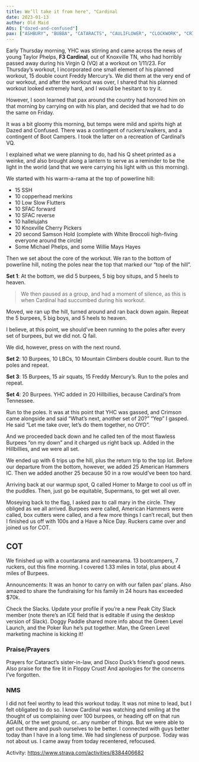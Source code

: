 ```yaml
---
title: We’ll take it from here", "Cardinal
date: 2023-01-13
author: Old Maid
AOs: ["dazed-and-confused"]
pax: ["ASHBURY", "BUBBA", "CATARACTS", "CAULIFLOWER", "CLOCKWORK", "CRIMSON", "DEUCE", "DISCO DUCK", "DOGGY PADDLE", "FLOPPY CRUST", "MEAT LOAF", "OLD MAID", "RED RYDER", "SEGA", "SLIM SHADY", "SMOKEY", "SOUR MASH", "THE COMMISH", "TRIPLE LINDY", "WAHOO"]
---
```


Early Thursday morning, YHC was stirring and came across the news of young Taylor Phelps, **F3 Cardinal**, out of Knoxville TN, who had horribly passed away during his Virgin Q (VQ) at a workout on 1/11/23. For Thursday’s workout, I incorporated one small element of his planned workout, 15 double count Freddy Mercury’s. We did them at the very end of our workout, and after the workout was over, I shared that his planned workout looked extremely hard, and I would be hesitant to try it.

However, I soon learned that pax around the country had honored him on that morning by carrying on with his plan, and decided that we had to do the same on Friday.

It was a bit gloomy this morning, but temps were mild and spirits high at Dazed and Confused. There was a contingent of ruckers/walkers, and a contingent of Boot Campers. I took the latter on a recreation of Cardinal’s VQ.

I explained what we were planning to do, had his Q sheet printed as a weinke, and also brought along a lantern to serve as a reminder to be the light in the world (and that we were carrying his light with us this morning).

We started with his warm-a-rama at the top of powerline hill:

* 15 SSH
* 10 copperhead merkins
* 10 Low Slow Flutters
* 10 SFAC forward
* 10 SFAC reverse
* 10 hallelujahs
* 10 Knoxville Cherry Pickers
* 20 second Samson Hold (complete with White Broccoli high-fiving everyone around the circle)
* Some Michael Phelps, and some Willie Mays Hayes

Then we set about the core of the workout. We ran to the bottom of powerline hill, noting the poles near the top that marked our “top of the hill”.

**Set 1**: At the bottom, we did 5 burpees, 5 big boy situps, and 5 heels to heaven. 

> We then paused as a group, and had a moment of silence, as this is when Cardinal had succumbed during his workout. 

Moved, we ran up the hill, turned around and ran back down again. Repeat the 5 burpees, 5 big boys, and 5 heels to heaven.

I believe, at this point, we should’ve been running to the poles after every set of burpees, but we did not. Q fail.

We did, however, press on with the next round.

**Set 2**: 10 Burpees, 10 LBCs, 10 Mountain Climbers double count. Run to the poles and repeat.

**Set 3**: 15 Burpees, 15 air squats, 15 Freddy Mercury’s. Run to the poles and repeat.

**Set 4**: 20 Burpees. YHC added in 20 Hillbillies, because Cardinal’s from Tennessee.

Run to the poles. It was at this point that YHC was gassed, and Crimson came alongside and said “What’s next, another set of 20?” “Yep” I gasped. He said “Let me take over, let’s do them together, no OYO”.

And we proceeded back down and he called ten of the most flawless Burpees “on my down” and it charged us right back up. Added in the Hillbillies, and we were all set.

We ended up with 6 trips up the hill, plus the return trip to the top lot. Before our departure from the bottom, however, we added 25 American Hammers IC. Then we added another 25 because 50 in a row would’ve been too hard.

Arriving back at our warmup spot, Q called Homer to Marge to cool us off in the puddles. Then, just go be equitable, Supermans, to get wet all over.

Moseying back to the flag, I asked pax to call mary in the circle. They obliged as we all arrived. Burpees were called, American Hammers were called, box cutters were called, and a few more things I can’t recall, but then I finished us off with 100s and a Have a Nice Day. Ruckers came over and joined us for COT.

## COT

We finished up with a countarama and namearama. 13 bootcampers, 7 ruckers, out this fine morning. I covered 1.33 miles in total, plus about 4 miles of Burpees.

Announcements: It was an honor to carry on with our fallen pax’ plans. Also amazed to share the fundraising for his family in 24 hours has exceeded $70k.

Check the Slacks. Update your profile if you’re a new Peak City Slack member (note there’s an ICE field that is editable if using the desktop version of Slack). Doggy Paddle shared more info about the Green Level Launch, and the Poker Run he’s put together. Man, the Green Level marketing machine is kicking it!

### Praise/Prayers

Prayers for Cataract’s sister-in-law, and Disco Duck’s friend’s good news. Also praise for the fire lit in Floppy Crust! And apologies for the concerns I’ve forgotten.

### NMS

I did not feel worthy to lead this workout today. It was not mine to lead, but I felt obligated to do so. I know Cardinal was watching and smiling at the thought of us complaining over 100 burpees, or heading off on that run AGAIN, or the wet ground, or…any number of things. But we were able to get out there and push ourselves to be better. I connected with guys better today than I have in a long time. We had singleness of purpose. Today was not about us. I came away from today recentered, refocused.

Activity: https://www.strava.com/activities/8384406682